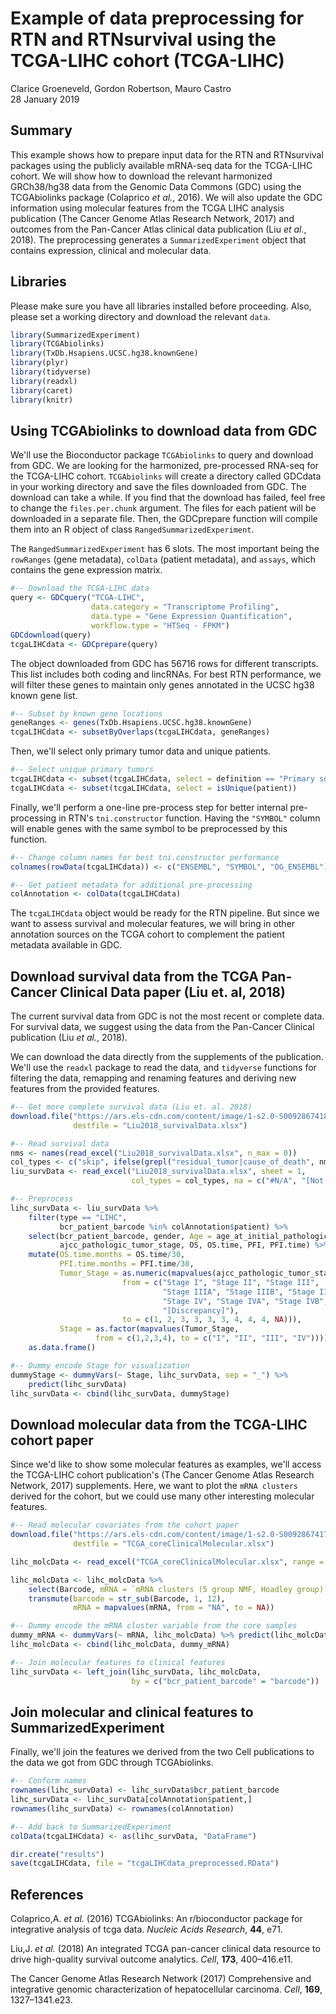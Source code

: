 Example of data preprocessing for RTN and RTNsurvival using the TCGA-LIHC cohort (TCGA-LIHC)
================
Clarice Groeneveld, Gordon Robertson, Mauro Castro <br>
28 January 2019

Summary
-------

This example shows how to prepare input data for the RTN and RTNsurvival packages using the publicly available mRNA-seq data for the TCGA-LIHC cohort. We will show how to download the relevant harmonized GRCh38/hg38 data from the Genomic Data Commons (GDC) using the TCGAbiolinks package (Colaprico *et al.*, 2016). We will also update the GDC information using molecular features from the TCGA LIHC analysis publication (The Cancer Genome Atlas Research Network, 2017) and outcomes from the Pan-Cancer Atlas clinical data publication (Liu *et al.*, 2018). The preprocessing generates a `SummarizedExperiment` object that contains expression, clinical and molecular data.

Libraries
---------

Please make sure you have all libraries installed before proceeding. Also, please set a working directory and download the relevant `data`.

``` r
library(SummarizedExperiment)
library(TCGAbiolinks)
library(TxDb.Hsapiens.UCSC.hg38.knownGene)
library(plyr)
library(tidyverse)
library(readxl)
library(caret)
library(knitr)
```

Using TCGAbiolinks to download data from GDC
--------------------------------------------

We'll use the Bioconductor package `TCGAbiolinks` to query and download from GDC. We are looking for the harmonized, pre-processed RNA-seq for the TCGA-LIHC cohort. `TCGAbiolinks` will create a directory called GDCdata in your working directory and save the files downloaded from GDC. The download can take a while. If you find that the download has failed, feel free to change the `files.per.chunk` argument. The files for each patient will be downloaded in a separate file. Then, the GDCprepare function will compile them into an R object of class `RangedSummarizedExperiment`.

The `RangedSummarizedExperiment` has 6 slots. The most important being the `rowRanges` (gene metadata), `colData` (patient metadata), and `assays`, which contains the gene expression matrix.

``` r
#-- Download the TCGA-LIHC data
query <- GDCquery("TCGA-LIHC", 
                  data.category = "Transcriptome Profiling", 
                  data.type = "Gene Expression Quantification",
                  workflow.type = "HTSeq - FPKM")
GDCdownload(query)
tcgaLIHCdata <- GDCprepare(query)
```

The object downloaded from GDC has 56716 rows for different transcripts. This list includes both coding and lincRNAs. For best RTN performance, we will filter these genes to maintain only genes annotated in the UCSC hg38 known gene list.

``` r
#-- Subset by known gene locations
geneRanges <- genes(TxDb.Hsapiens.UCSC.hg38.knownGene)
tcgaLIHCdata <- subsetByOverlaps(tcgaLIHCdata, geneRanges)
```

Then, we'll select only primary tumor data and unique patients.

``` r
#-- Select unique primary tumors
tcgaLIHCdata <- subset(tcgaLIHCdata, select = definition == "Primary solid Tumor")
tcgaLIHCdata <- subset(tcgaLIHCdata, select = isUnique(patient))
```

Finally, we'll perform a one-line pre-process step for better internal pre-processing in RTN's `tni.constructor` function. Having the `"SYMBOL"` column will enable genes with the same symbol to be preprocessed by this function.

``` r
#-- Change column names for best tni.constructor performance
colnames(rowData(tcgaLIHCdata)) <- c("ENSEMBL", "SYMBOL", "OG_ENSEMBL")

#-- Get patient metadata for additional pre-processing
colAnnotation <- colData(tcgaLIHCdata)
```

The `tcgaLIHCdata` object would be ready for the RTN pipeline. But since we want to assess survival and molecular features, we will bring in other annotation sources on the TCGA cohort to complement the patient metadata available in GDC.

Download survival data from the TCGA Pan-Cancer Clinical Data paper (Liu et. al, 2018)
--------------------------------------------------------------------------------------

The current survival data from GDC is not the most recent or complete data. For survival data, we suggest using the data from the Pan-Cancer Clinical publication (Liu *et al.*, 2018).

We can download the data directly from the supplements of the publication. We'll use the `readxl` package to read the data, and `tidyverse` functions for filtering the data, remapping and renaming features and deriving new features from the provided features.

``` r
#-- Get more complete survival data (Liu et. al. 2018)
download.file("https://ars.els-cdn.com/content/image/1-s2.0-S0092867418302290-mmc1.xlsx",
              destfile = "Liu2018_survivalData.xlsx")

#-- Read survival data
nms <- names(read_excel("Liu2018_survivalData.xlsx", n_max = 0))
col_types <- c("skip", ifelse(grepl("residual_tumor|cause_of_death", nms), "text", "guess"))
liu_survData <- read_excel("Liu2018_survivalData.xlsx", sheet = 1, 
                           col_types = col_types, na = c("#N/A", "[Not Available]"))

#-- Preprocess
lihc_survData <- liu_survData %>%
    filter(type == "LIHC", 
           bcr_patient_barcode %in% colAnnotation$patient) %>%
    select(bcr_patient_barcode, gender, Age = age_at_initial_pathologic_diagnosis,
           ajcc_pathologic_tumor_stage, OS, OS.time, PFI, PFI.time) %>%
    mutate(OS.time.months = OS.time/30,
           PFI.time.months = PFI.time/30,
           Tumor_Stage = as.numeric(mapvalues(ajcc_pathologic_tumor_stage, 
                         from = c("Stage I", "Stage II", "Stage III",
                                  "Stage IIIA", "Stage IIIB", "Stage IIIC", 
                                  "Stage IV", "Stage IVA", "Stage IVB",
                                  "[Discrepancy]"),
                         to = c(1, 2, 3, 3, 3, 3, 4, 4, 4, NA))),
           Stage = as.factor(mapvalues(Tumor_Stage,
                   from = c(1,2,3,4), to = c("I", "II", "III", "IV")))) %>%
    as.data.frame()

#-- Dummy encode Stage for visualization
dummyStage <- dummyVars(~ Stage, lihc_survData, sep = "_") %>% 
    predict(lihc_survData)
lihc_survData <- cbind(lihc_survData, dummyStage)
```

Download molecular data from the TCGA-LIHC cohort paper
-------------------------------------------------------

Since we'd like to show some molecular features as examples, we'll access the TCGA-LIHC cohort publication's (The Cancer Genome Atlas Research Network, 2017) supplements. Here, we want to plot the `mRNA clusters` derived for the cohort, but we could use many other interesting molecular features.

``` r
#-- Read molecular covariates from the cohort paper
download.file("https://ars.els-cdn.com/content/image/1-s2.0-S0092867417306396-mmc1.xlsx",
              destfile = "TCGA_coreClinicalMolecular.xlsx")

lihc_molcData <- read_excel("TCGA_coreClinicalMolecular.xlsx", range = "A4:CT200")

lihc_molcData <- lihc_molcData %>%
    select(Barcode, mRNA = `mRNA clusters (5 group NMF, Hoadley group)`) %>%
    transmute(barcode = str_sub(Barcode, 1, 12),
              mRNA = mapvalues(mRNA, from = "NA", to = NA))

#-- Dummy encode the mRNA cluster variable from the core samples
dummy_mRNA <- dummyVars(~ mRNA, lihc_molcData) %>% predict(lihc_molcData)
lihc_molcData <- cbind(lihc_molcData, dummy_mRNA)

#-- Join molecular features to clinical features
lihc_survData <- left_join(lihc_survData, lihc_molcData, 
                           by = c("bcr_patient_barcode" = "barcode"))
```

Join molecular and clinical features to SummarizedExperiment
------------------------------------------------------------

Finally, we'll join the features we derived from the two Cell publications to the data we got from GDC through TCGAbiolinks.

``` r
#-- Conform names
rownames(lihc_survData) <- lihc_survData$bcr_patient_barcode
lihc_survData <- lihc_survData[colAnnotation$patient,]
rownames(lihc_survData) <- rownames(colAnnotation)

#-- Add back to SummarizedExperiment
colData(tcgaLIHCdata) <- as(lihc_survData, "DataFrame")

dir.create("results")
save(tcgaLIHCdata, file = "tcgaLIHCdata_preprocessed.RData")
```

References
----------

Colaprico,A. *et al.* (2016) TCGAbiolinks: An r/bioconductor package for integrative analysis of tcga data. *Nucleic Acids Research*, **44**, e71.

Liu,J. *et al.* (2018) An integrated TCGA pan-cancer clinical data resource to drive high-quality survival outcome analytics. *Cell*, **173**, 400–416.e11.

The Cancer Genome Atlas Research Network (2017) Comprehensive and integrative genomic characterization of hepatocellular carcinoma. *Cell*, **169**, 1327–1341.e23.
